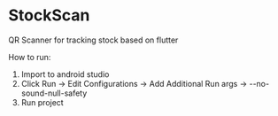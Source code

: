 # StockScan
QR Scanner for tracking stock based on flutter

How to run:
1. Import to android studio
2. Click Run → Edit Configurations → Add Additional Run args → --no-sound-null-safety
3. Run project
